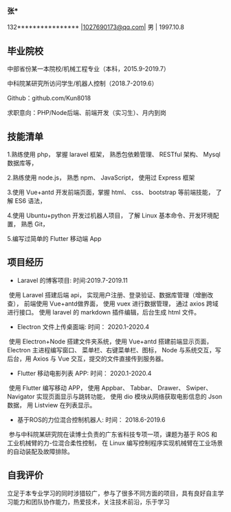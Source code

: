 ### 张* 

132**************** |1027690173@qq.com| 男 | 1997.10.8

## 毕业院校

中部省份某一本院校/机械工程专业（本科，2015.9-2019.7）

中科院某研究所访问学生/机器人控制（2018.7-2019.6）

Github：github.com/Kun8018

求职意向：PHP/Node后端、前端开发（实习生）、月内到岗

## 技能清单

1.熟练使用 php， 掌握 laravel 框架， 熟悉包依赖管理、 RESTful 架构、 Mysql 数据库等，

2.熟练使用 node.js， 熟悉 npm、 JavaScript， 使用过 Express 框架

3.使用 Vue+antd 开发前端页面，掌握 html、 css、 bootstrap 等前端技能， 了解 ES6 语法，

4.使用 Ubuntu+python 开发过机器人项目， 了解 Linux 基本命令、开发环境配置， 熟悉 Git，

5.编写过简单的 Flutter 移动端 App

## 项目经历

- Laravel 的博客项目: 时间:2019.7-2019.11

​       使用 Laravel 搭建后端 api， 实现用户注册、登录验证、数据库管理（增删改查）， 前端使用 Vue+antd做界面， 使用 vuex 进行数据管理， 通过 axios 跨域进行接口。 使用 laravel 的 markdown 插件编辑，后台生成 html 文件。

- Electron 文件上传桌面端: 时间： 2020.1-2020.4

​       使用 Electron+Node 搭建文件夹系统，使用 Vue+antd 搭建前端显示页面， Electron 主进程编写窗口、 菜单栏、右键菜单栏、图标， Node 与系统交互，写后台，用 Axios 与 Vue 交互，提交的文件直接传到服务器。

- Flutter 移动电影列表 APP: 时间： 2020.1-2020.4

​       使用 Flutter 编写移动 APP， 使用 Appbar、 Tabbar、 Drawer、 Swiper、 Navigator 实现页面显示与跳转功能， 使用 dio 模块从网络获取电影信息的 Json 数据， 用 Listview 在列表显示。

- 基于ROS的力位混合控制机器人: 时间： 2018.6-2019.6

​       参与中科院某研究院在读博士负责的广东省科技专项一项，课题为基于 ROS 和 工业机械臂的力-位混合柔性控制， 在 Linux 编写控制程序实现机械臂在工业场景的自动装配及故障排除。

## 自我评价 

​       立足于本专业学习的同时涉猎较广，参与了很多不同方面的项目，具有良好自主学习能力和团队协作能力，热爱技术，关注技术前沿，乐于学习
